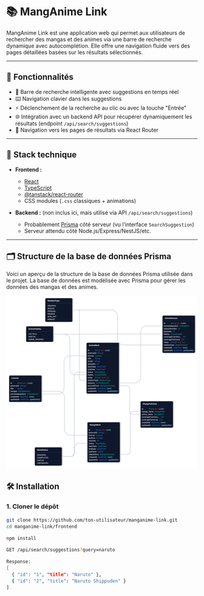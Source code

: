 # 📚 MangAnime Link

MangAnime Link est une application web qui permet aux utilisateurs de rechercher des mangas et des animes via une barre de recherche dynamique avec autocomplétion. Elle offre une navigation fluide vers des pages détaillées basées sur les résultats sélectionnés.

---

## 🚀 Fonctionnalités

- 🔎 Barre de recherche intelligente avec suggestions en temps réel
- ⌨️ Navigation clavier dans les suggestions
- ⚡️ Déclenchement de la recherche au clic ou avec la touche "Entrée"
- 🌐 Intégration avec un backend API pour récupérer dynamiquement les résultats (endpoint `/api/search/suggestions`)
- 🧭 Navigation vers les pages de résultats via React Router

---

## 🧰 Stack technique

- **Frontend :**
  - [React](https://reactjs.org/)
  - [TypeScript](https://www.typescriptlang.org/)
  - [@tanstack/react-router](https://tanstack.com/router/latest)
  - CSS modules (`.css` classiques + animations)
  
- **Backend :** (non inclus ici, mais utilisé via API `/api/search/suggestions`)
  - Probablement [Prisma](https://www.prisma.io/) côté serveur (vu l’interface `SearchSuggestion`)
  - Serveur attendu côté Node.js/Express/NestJS/etc.

---

## 🗂️ Structure de la base de données Prisma

Voici un aperçu de la structure de la base de données Prisma utilisée dans le projet. La base de données est modélisée avec Prisma pour gérer les données des mangas et des animes.

![Structure de la base de données](https://github.com/Matty-H/MangAnimeDB/blob/main/devtools/prisma-editor.vercel.app.png)


## 🛠️ Installation

### 1. Cloner le dépôt

```bash
git clone https://github.com/ton-utilisateur/manganime-link.git
cd manganime-link/frontend
```

```bash
npm install
```

```bash
GET /api/search/suggestions?query=naruto
```

```bash
Response:
[
  { "id": "1", "title": "Naruto" },
  { "id": "2", "title": "Naruto Shippuden" }
]
```

